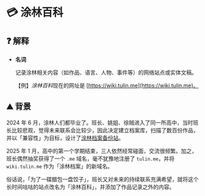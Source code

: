 # 💳 涂林百科

## ❓ 解释

- **名词**

  记录涂林相关内容（如作品、语言、人物、事件等）的网络站点或实体文稿。

  【例】*涂林百科*现在的网址是 [https://wiki.tulin.me](https://wiki.tulin.me)。

## ⛰️ 背景

2024 年 6 月，涂林人们都毕业了。班长、姚姐、徐贼进入了同一所高中，当时班长比较悲观，觉得未来联系会比较少，因此决定建立档案库，扫描了数百份作品，并以「兼容性」为目标，设计了[涂林档案备份站](https://tulinarchive.netlify.app)。

2025 年 1 月，高中的第一个学期结束，三人依然经常碰面，交流很频繁。加之，班长偶然抽奖获得了一个 `.me` 域名，毫不犹豫地注册了 `tulin.me`，并将 `wiki.tulin.me` 作为「涂林档案」的新域名。

俗话说，「为了一碟醋包一盘饺子」，班长又对未来的持续联系充满希望，就将这个长时间咕咕的站点改名为「涂林百科」，并添加了作品记录之外的内容。
